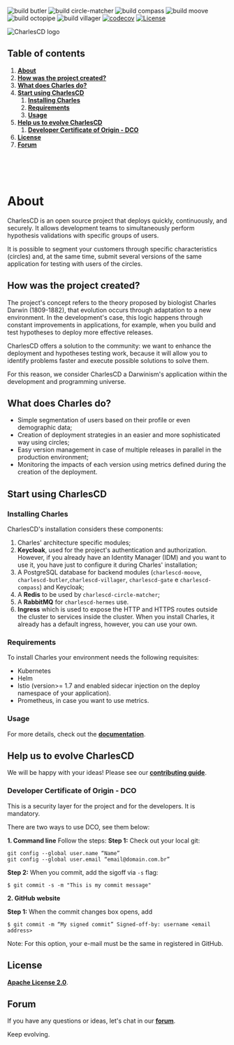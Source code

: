 ![build butler](https://github.com/ZupIT/charlescd/workflows/build%20butler/badge.svg)
![build circle-matcher](https://github.com/ZupIT/charlescd/workflows/build%20circle-matcher/badge.svg)
![build compass](https://github.com/ZupIT/charlescd/workflows/build%20compass/badge.svg)
![build moove](https://github.com/ZupIT/charlescd/workflows/build%20moove/badge.svg)
![build octopipe](https://github.com/ZupIT/charlescd/workflows/build%20octopipe/badge.svg)
![build villager](https://github.com/ZupIT/charlescd/workflows/build%20villager/badge.svg)
[![codecov](https://codecov.io/gh/ZupIT/charlescd/branch/master/graph/badge.svg)](https://codecov.io/gh/ZupIT/charlescd)
[![License](https://img.shields.io/badge/License-Apache%202.0-blue.svg)](https://opensource.org/licenses/Apache-2.0)


<img class="special-img-class" src="/images/logo.png"  alt="CharlesCD logo"/>


## **Table of contents**
1. [**About**](#About)
2. [**How was the project created?**](#How-was-the-project-created?)
3. [**What does Charles do?**](#What-does-Charles-do?)
4. [**Start using CharlesCD**](#Start-using-CharlesCD)
    1. [**Installing Charles**](#Installing-Charles)
    2. [**Requirements**](#Requirements)
    3. [**Usage**](#Usage)
5. [**Help us to evolve CharlesCD**](#Help-us-to-evolve-CharlesCD)
    1. [**Developer Certificate of Origin - DCO**](#Developer-Certificate-of-Origin-DCO)
6. [**License**](#License)
7. [**Forum**](#Community)

 
<br>
<br>
<br>

# **About**
CharlesCD is an open source project that deploys quickly, continuously, and securely. It allows development teams to simultaneously perform hypothesis validations with specific groups of users.

It is possible to segment your customers through specific characteristics (circles) and, at the same time, submit several versions of the same application for testing with users of the circles.

## **How was the project created?**
The project's concept refers to the theory proposed by biologist Charles Darwin (1809-1882), that evolution occurs through adaptation to a new environment. In the development's case, this logic happens through constant improvements in applications, for example, when you build and test hypotheses to deploy more effective releases.

CharlesCD offers a solution to the community: we want to enhance the deployment and  hypotheses testing work, because it will allow you to identify problems faster and  execute possible solutions to solve them.

For this reason, we consider CharlesCD a Darwinism's application within the development and programming universe.

## **What does Charles do?**
* Simple segmentation of users based on their profile or even demographic data;
* Creation of deployment strategies in an easier and more sophisticated way using circles;
* Easy version management in case of multiple releases in parallel in the production environment;
* Monitoring the impacts of each version using metrics defined during the creation of the deployment.

## **Start using CharlesCD**
### **Installing Charles**
CharlesCD's installation considers these components:

1. Charles' architecture specific modules; 
2. **Keycloak**, used for the project's authentication and authorization. However, if you already have an Identity Manager (IDM) and you want to use it, you have just to configure it during Charles' installation;
3. A PostgreSQL database for backend modules (`charlescd-moove`, `charlescd-butler`,`charlescd-villager`, `charlescd-gate` e `charlescd-compass`) and Keycloak;
4. A **Redis** to be used by `charlescd-circle-matcher`;
5. A **RabbitMQ** for `charlescd-hermes` use.
6. **Ingress** which is used to expose the HTTP and HTTPS routes outside the cluster to services inside the cluster. When you install Charles, it already has a default ingress, however, you can use your own.

### **Requirements**
To install Charles your environment needs the following requisites: 
- Kubernetes
- Helm
- Istio (version>= 1.7 and enabled sidecar injection on the deploy namespace of your application).
- Prometheus, in case you want to use metrics. 

### **Usage**
For more details, check out the [**documentation**](https://docs.charlescd.io).

## **Help us to evolve CharlesCD**
We will be happy with your ideas! Please see our [**contributing guide**](CONTRIBUTING.md).

### **Developer Certificate of Origin - DCO**

 This is a security layer for the project and for the developers. It is mandatory.
 
 There are two ways to use DCO, see them below: 
 
**1. Command line**
 Follow the steps: 
 **Step 1:** Check out your local git:

 ```
git config --global user.name “Name”
git config --global user.email “email@domain.com.br”
```
**Step 2:** When you commit, add the sigoff via `-s` flag:

```
$ git commit -s -m "This is my commit message"
```
**2. GitHub website**

**Step 1:** When the commit changes box opens, add 
```
$ git commit -m “My signed commit” Signed-off-by: username <email address>
```
Note: For this option, your e-mail must be the same in registered in GitHub. 

## **License**
 [**Apache License 2.0**](https://github.com/ZupIT/charlescd/blob/main/LICENSE).

## **Forum** 
If you have any questions or ideas, let's chat in our [**forum**](https://forum.zup.com.br/c/en/charles/13).

Keep evolving.